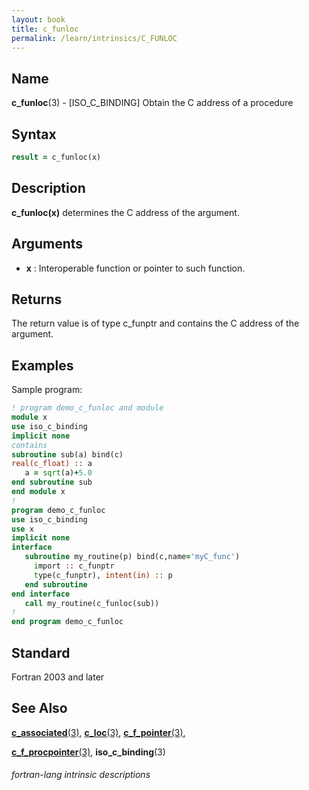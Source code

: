 ```yaml
---
layout: book
title: c_funloc
permalink: /learn/intrinsics/C_FUNLOC
---
```

## __Name__

__c\_funloc__(3) - \[ISO\_C\_BINDING\] Obtain the C address of a procedure


## __Syntax__
```fortran
result = c_funloc(x)
```
## __Description__

__c\_funloc(x)__ determines the C address of the argument.

## __Arguments__

  - __x__
    : Interoperable function or pointer to such function.

## __Returns__

The return value is of type c\_funptr and contains the C address of the
argument.

## __Examples__

Sample program:

```fortran
! program demo_c_funloc and module
module x
use iso_c_binding
implicit none
contains
subroutine sub(a) bind(c)
real(c_float) :: a
   a = sqrt(a)+5.0
end subroutine sub
end module x
!
program demo_c_funloc
use iso_c_binding
use x
implicit none
interface
   subroutine my_routine(p) bind(c,name='myC_func')
     import :: c_funptr
     type(c_funptr), intent(in) :: p
   end subroutine
end interface
   call my_routine(c_funloc(sub))
!
end program demo_c_funloc
```

## __Standard__

Fortran 2003 and later

## __See Also__

[__c\_associated__(3)](C_ASSOCIATED),
[__c\_loc__(3)](C_LOC),
[__c\_f\_pointer__(3)](C_F_POINTER),

[__c\_f\_procpointer__(3)](C_F_PROCPOINTER),
__iso\_c\_binding__(3)

###### fortran-lang intrinsic descriptions
